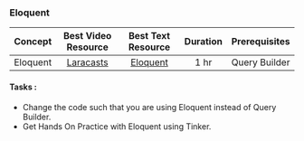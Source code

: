 ### Eloquent

Concept | Best Video Resource | Best Text Resource | Duration | Prerequisites
:-- | :--: | :--: | :--: | :--:
Eloquent | [Laracasts](https://laracasts.com/series/laravel-from-scratch-2017/episodes/7) | [Eloquent](https://laravel.com/docs/5.4/eloquent) | 1 hr | Query Builder

#### Tasks :
- Change the code such that you are using Eloquent instead of Query Builder.
- Get Hands On Practice with Eloquent using Tinker.
